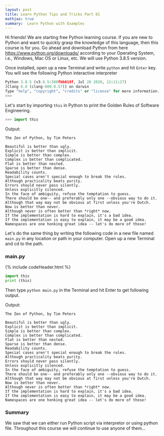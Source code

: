 ```yaml
---
layout: post
title: Learn Python Tips and Tricks Part 01
mathjax: true
summary:  Learn Python with Examples
---
```


Hi friends! We are starting free Python learning course. If you are new to Python and want to quickly grasp the knowledge of this language, then this course is for you. Go ahead and download Python from here https://www.python.org/downloads/ according to your Operating System, i.e., Windows, Mac OS or Linux, etc. We will use Python 3.8.5 version. 

Once installed, open up a new Terminal and write `python` and hit `Enter` key. You will see the following Python interactive interpreter 

```python
Python 3.8.5 (v3.8.5:580fbb018f, Jul 20 2020, 12:11:27) 
[Clang 6.0 (clang-600.0.57)] on darwin
Type "help", "copyright", "credits" or "license" for more information.
>>> 

```

Let's start by importing `this` in Python to print the Golden Rules of Software Engineering.

```python
>>> import this
```

Output:
```text
The Zen of Python, by Tim Peters

Beautiful is better than ugly.
Explicit is better than implicit.
Simple is better than complex.
Complex is better than complicated.
Flat is better than nested.
Sparse is better than dense.
Readability counts.
Special cases aren't special enough to break the rules.
Although practicality beats purity.
Errors should never pass silently.
Unless explicitly silenced.
In the face of ambiguity, refuse the temptation to guess.
There should be one-- and preferably only one --obvious way to do it.
Although that way may not be obvious at first unless you're Dutch.
Now is better than never.
Although never is often better than *right* now.
If the implementation is hard to explain, it's a bad idea.
If the implementation is easy to explain, it may be a good idea.
Namespaces are one honking great idea -- let's do more of those!
```
Let's do the same thing by writing the following code in a new file named `main.py` in any location or path in your computer. Open up a new Terminal and cd to the path.

### main.py
{% include codeHeader.html %}
```python
import this
print (this)
```
Then type `python main.py` in the Terminal and hit Enter to get following output.

Output:
```text
The Zen of Python, by Tim Peters

Beautiful is better than ugly.
Explicit is better than implicit.
Simple is better than complex.
Complex is better than complicated.
Flat is better than nested.
Sparse is better than dense.
Readability counts.
Special cases aren't special enough to break the rules.
Although practicality beats purity.
Errors should never pass silently.
Unless explicitly silenced.
In the face of ambiguity, refuse the temptation to guess.
There should be one-- and preferably only one --obvious way to do it.
Although that way may not be obvious at first unless you're Dutch.
Now is better than never.
Although never is often better than *right* now.
If the implementation is hard to explain, it's a bad idea.
If the implementation is easy to explain, it may be a good idea.
Namespaces are one honking great idea -- let's do more of those!
```


### Summary

We saw that we can either run Python script via interpretor or using python file. Throughout this course we will continue to use anyone of them...
